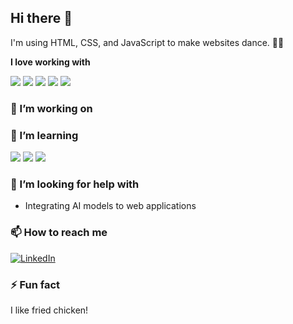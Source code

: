 ## Hi there 👋

I'm using HTML, CSS, and JavaScript to make websites dance. 🕺🏽

**I love working with**

<div display="flex">
  <img src="[![AWS](https://img.shields.io/badge/AWS-%23FF9900.svg?logo=amazon-web-services&logoColor=white)](#)"/>
  <img src="[![Python](https://img.shields.io/badge/Python-3776AB?logo=python&logoColor=fff)](#)"/>
  <img src="[![Java](https://img.shields.io/badge/Java-%23ED8B00.svg?logo=openjdk&logoColor=white)](#)"/>
  <img src="[![Docker](https://img.shields.io/badge/Docker-2496ED?logo=docker&logoColor=fff)](#)"/>
  <img src="[![Spring Boot](https://img.shields.io/badge/Spring%20Boot-6DB33F?logo=springboot&logoColor=fff)](#)"/>
</div>

### 🔭 I’m working on


### 🌱 I’m learning

<div display="flex">
  <img src="https://img.shields.io/badge/PyTorch-EE4C2C?style=for-the-badge&logo=pytorch&logoColor=white"/>
  <img src="https://img.shields.io/badge/kubernetes-326CE5?&style=plastic&logo=kubernetes&logoColor=white"/>
  <img src="https://img.shields.io/badge/-Generative%20AI-FF5733?style=flat&logo=openai&logoColor=white"/>
</div>

### 🤔 I’m looking for help with

- Integrating AI models to web applications

### 📫 How to reach me

<div display="flex">
  <a href="https://www.linkedin.com/in/hengnan/">
    <img src="https://img.shields.io/badge/linkedin-%230077B5.svg?style=for-the-badge&logo=linkedin&logoColor=white" alt="LinkedIn"/>
  </a>
</div>

### ⚡ Fun fact

I like fried chicken! 
